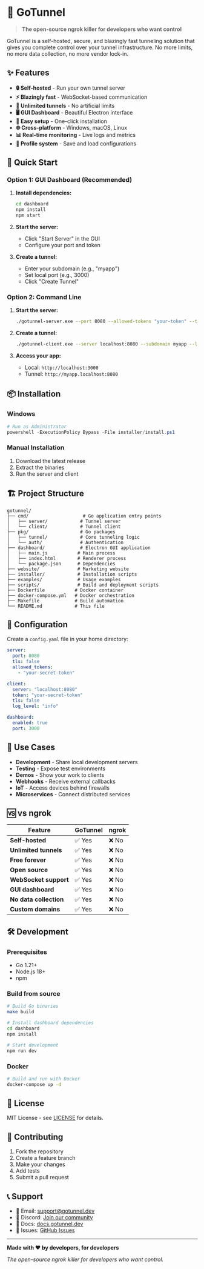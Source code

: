 # 🚀 GoTunnel

> **The open-source ngrok killer for developers who want control**

GoTunnel is a self-hosted, secure, and blazingly fast tunneling solution that gives you complete control over your tunnel infrastructure. No more limits, no more data collection, no more vendor lock-in.

## ✨ Features

- **🔒 Self-hosted** - Run your own tunnel server
- **⚡ Blazingly fast** - WebSocket-based communication
- **🔄 Unlimited tunnels** - No artificial limits
- **🖥️ GUI Dashboard** - Beautiful Electron interface
- **🔧 Easy setup** - One-click installation
- **🌐 Cross-platform** - Windows, macOS, Linux
- **📊 Real-time monitoring** - Live logs and metrics
- **💾 Profile system** - Save and load configurations

## 🚀 Quick Start

### Option 1: GUI Dashboard (Recommended)

1. **Install dependencies:**
   ```bash
   cd dashboard
   npm install
   npm start
   ```

2. **Start the server:**
   - Click "Start Server" in the GUI
   - Configure your port and token

3. **Create a tunnel:**
   - Enter your subdomain (e.g., "myapp")
   - Set local port (e.g., 3000)
   - Click "Create Tunnel"

### Option 2: Command Line

1. **Start the server:**
   ```bash
   ./gotunnel-server.exe --port 8080 --allowed-tokens "your-token" --tls=false
   ```

2. **Create a tunnel:**
   ```bash
   ./gotunnel-client.exe --server localhost:8080 --subdomain myapp --local-port 3000 --token "your-token" --tls=false
   ```

3. **Access your app:**
   - Local: `http://localhost:3000`
   - Tunnel: `http://myapp.localhost:8080`

## 📦 Installation

### Windows
```powershell
# Run as Administrator
powershell -ExecutionPolicy Bypass -File installer/install.ps1
```

### Manual Installation
1. Download the latest release
2. Extract the binaries
3. Run the server and client

## 🏗️ Project Structure

```
gotunnel/
├── cmd/                    # Go application entry points
│   ├── server/            # Tunnel server
│   └── client/            # Tunnel client
├── pkg/                   # Go packages
│   ├── tunnel/            # Core tunneling logic
│   └── auth/              # Authentication
├── dashboard/             # Electron GUI application
│   ├── main.js           # Main process
│   ├── index.html        # Renderer process
│   └── package.json      # Dependencies
├── website/              # Marketing website
├── installer/            # Installation scripts
├── examples/             # Usage examples
├── scripts/              # Build and deployment scripts
├── Dockerfile           # Docker container
├── docker-compose.yml   # Docker orchestration
├── Makefile             # Build automation
└── README.md            # This file
```

## 🔧 Configuration

Create a `config.yaml` file in your home directory:

```yaml
server:
  port: 8080
  tls: false
  allowed_tokens:
    - "your-secret-token"

client:
  server: "localhost:8080"
  token: "your-secret-token"
  tls: false
  log_level: "info"

dashboard:
  enabled: true
  port: 3000
```

## 🎯 Use Cases

- **Development** - Share local development servers
- **Testing** - Expose test environments
- **Demos** - Show your work to clients
- **Webhooks** - Receive external callbacks
- **IoT** - Access devices behind firewalls
- **Microservices** - Connect distributed services

## 🆚 vs ngrok

| Feature | GoTunnel | ngrok |
|---------|----------|-------|
| **Self-hosted** | ✅ Yes | ❌ No |
| **Unlimited tunnels** | ✅ Yes | ❌ No |
| **Free forever** | ✅ Yes | ❌ No |
| **Open source** | ✅ Yes | ❌ No |
| **WebSocket support** | ✅ Yes | ❌ No |
| **GUI dashboard** | ✅ Yes | ❌ No |
| **No data collection** | ✅ Yes | ❌ No |
| **Custom domains** | ✅ Yes | ❌ No |

## 🛠️ Development

### Prerequisites
- Go 1.21+
- Node.js 18+
- npm

### Build from source
```bash
# Build Go binaries
make build

# Install dashboard dependencies
cd dashboard
npm install

# Start development
npm run dev
```

### Docker
```bash
# Build and run with Docker
docker-compose up -d
```

## 📄 License

MIT License - see [LICENSE](LICENSE) for details.

## 🤝 Contributing

1. Fork the repository
2. Create a feature branch
3. Make your changes
4. Add tests
5. Submit a pull request

## 📞 Support

- 📧 Email: support@gotunnel.dev
- 💬 Discord: [Join our community](https://discord.gg/gotunnel)
- 📖 Docs: [docs.gotunnel.dev](https://docs.gotunnel.dev)
- 🐛 Issues: [GitHub Issues](https://github.com/gotunnel/gotunnel/issues)

---

**Made with ❤️ by developers, for developers**

*The open-source ngrok killer for developers who want control.* 